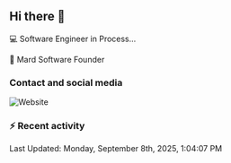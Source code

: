 ## Hi there 👋

:computer: Software Engineer in Process...

:office: Mard Software Founder

### Contact and social media

![Website](https://img.shields.io/badge/maurwoit.com-up-green?style=for-the-badge)


### :zap: Recent activity
<!--RECENT_ACTIVITY:start-->
<!--RECENT_ACTIVITY:end-->

<!--RECENT_ACTIVITY:last_update-->
Last Updated: Monday, September 8th, 2025, 1:04:07 PM
<!--RECENT_ACTIVITY:last_update_end-->